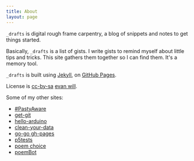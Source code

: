 ```yaml
---
title: About
layout: page
---
```


`_drafts` is digital rough frame carpentry, a blog of snippets and notes to get things started.

Basically, `_drafts` is a list of gists. 
I write gists to remind myself about little tips and tricks.
This site gathers them together so I can find them.
It's a memory tool. 

`_drafts` is built using [Jekyll](https://jekyllrb.com/), on [GitHub Pages](https://pages.github.com/).

License is <a href="https://creativecommons.org/licenses/by-sa/4.0/" target="_blank" title="license">cc-by-sa</a> [evan will](https://github.com/evanwill).

Some of my other sites:
- [#PastyAware](https://evanwill.github.io/pastyAware/)
- [get-git](https://uidaholib.github.io/get-git/)
- [hello-arduino](https://evanwill.github.io/hello-arduino/)
- [clean-your-data](https://evanwill.github.io/clean-your-data/)
- [go-go gh-pages](https://evanwill.github.io/go-go-ghpages/)
- [p5tests](https://evanwill.github.io/p5tests/index.html)
- [poem choice](https://uidaholib.github.io/poemchoice/)
- [poemBot](https://github.com/evanwill/poemBot)
